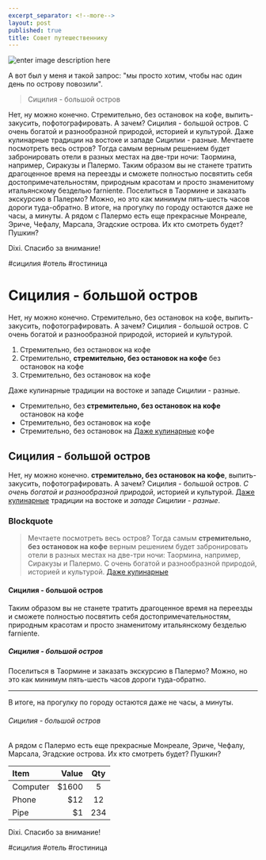 ```yaml
---
excerpt_separator: <!--more-->
layout: post
published: true
title: Совет путешественнику
---
```



![enter image description here](https://lh3.googleusercontent.com/-zJ-Dt-U0K2o/VlcA0ZLtkMI/AAAAAAAAD1Y/xOu2akmmpsg/s0/IMGP7987.jpg "sicilia.jpg")

А вот был у меня и такой запрос: "мы просто хотим, чтобы нас один день по острову повозили".
<!--more-->

> Сицилия - большой остров

Нет, ну можно конечно. Стремительно, без остановок на кофе, выпить-закусить, пофотографировать. А зачем?
Сицилия - большой остров. С очень богатой и разнообразной природой, историей и культурой. Даже кулинарные традиции на востоке и западе Сицилии - разные.
Мечтаете посмотреть весь остров? Тогда самым верным решением будет забронировать отели в разных местах на две-три ночи: Таормина, например, Сиракузы и Палермо.
Таким образом вы не станете тратить драгоценное время на переезды и сможете полностью посвятить себя достопримечательностям, природным красотам и просто знаменитому итальянскому безделью farniente.
Поселиться в Таормине и заказать экскурсию в Палермо? Можно, но это как минимум пять-шесть часов дороги туда-обратно. В итоге, на прогулку по городу остаются даже не часы, а минуты. А рядом с Палермо есть еще прекрасные Монреале, Эриче, Чефалу, Марсала, Эгадские острова. Их кто смотреть будет? Пушкин?

Dixi. Спасибо за внимание!

 #сицилия #отель #гостиница
<h1>Сицилия - большой остров</h1>

Нет, ну можно конечно. Стремительно, без остановок на кофе, выпить-закусить, пофотографировать. А зачем?
Сицилия - большой остров. С очень богатой и разнообразной природой, историей и культурой.

<ol>
  <li>Стремительно, без остановок на кофе</li>
  <li>Стремительно, <strong>стремительно, без остановок на кофе</strong> без остановок на кофе</li>
  <li>Стремительно, без остановок на кофе</li>
</ol>

Даже кулинарные традиции на востоке и западе Сицилии - разные.

<ul>
  <li>Стремительно, без <strong>стремительно, без остановок на кофе</strong> остановок на кофе</li>
  <li>Стремительно, без остановок на кофе</li>
  <li>Стремительно, без остановок на <a href="#">Даже кулинарные</a> кофе</li>
</ul>

<h2>Сицилия - большой остров</h2>

Нет, ну можно конечно. <strong>стремительно, без остановок на кофе</strong>, выпить-закусить, пофотографировать. А зачем?
Сицилия - большой остров. <i>С очень богатой и разнообразной природой</i>, историей и культурой. <a href="#">Даже кулинарные</a> традиции на востоке и <em>западе Сицилии - разные</em>.

<h3>Blockquote</h3>

<blockquote>
<p>
Мечтаете посмотреть весь остров? Тогда самым <strong>стремительно, без остановок на кофе</strong> верным решением будет забронировать отели в разных местах на две-три ночи: Таормина, например, Сиракузы и Палермо. С очень богатой и разнообразной природой, историей и культурой. <a href="#">Даже кулинарные</a>
</p>
</blockquote>

<h4>Сицилия - большой остров</h4>

Таким образом вы не станете тратить драгоценное время на переезды и сможете полностью посвятить себя достопримечательностям, природным красотам и просто знаменитому итальянскому безделью farniente.

<h5>Сицилия - большой остров</h5>

Поселиться в Таормине и заказать экскурсию в Палермо? Можно, но это как минимум пять-шесть часов дороги туда-обратно.

<hr>

В итоге, на прогулку по городу остаются даже не часы, а минуты.

<h6>Сицилия - большой остров</h6>

 А рядом с Палермо есть еще прекрасные Монреале, Эриче, Чефалу, Марсала, Эгадские острова. Их кто смотреть будет? Пушкин?


<table>
<thead>
<tr>
  <th align="left">Item</th>
  <th align="right">Value</th>
  <th align="center">Qty</th>
</tr>
</thead>
<tbody><tr>
  <td align="left">Computer</td>
  <td align="right">$1600</td>
  <td align="center">5</td>
</tr>
<tr>
  <td align="left">Phone</td>
  <td align="right">$12</td>
  <td align="center">12</td>
</tr>
<tr>
  <td align="left">Pipe</td>
  <td align="right">$1</td>
  <td align="center">234</td>
</tr>
</tbody></table>

Dixi. Спасибо за внимание!

 #сицилия #отель #гостиница
